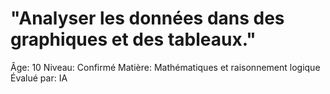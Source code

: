 # "Analyser les données dans des graphiques et des tableaux."

Âge: 10
Niveau: Confirmé
Matière: Mathématiques et raisonnement logique
Évalué par: IA